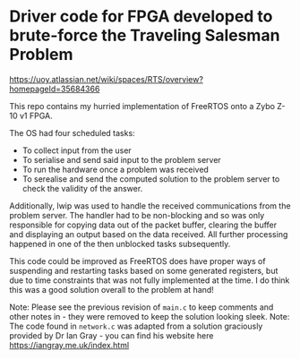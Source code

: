 # Driver code for FPGA developed to brute-force the Traveling Salesman Problem

https://uoy.atlassian.net/wiki/spaces/RTS/overview?homepageId=35684366

This repo contains my hurried implementation of FreeRTOS onto a Zybo Z-10 v1 FPGA.

The OS had four scheduled tasks:
* To collect input from the user
* To serialise and send said input to the problem server
* To run the hardware once a problem was received
* To serealise and send the computed solution to the problem server to check the validity of the answer.

Additionally, lwip was used to handle the received communications from the problem server. 
The handler had to be non-blocking and so was only responsible for copying data out of the packet buffer, clearing the buffer and displaying an output based on the data received. 
All further processing happened in one of the then unblocked tasks subsequently. 

This code could be improved as FreeRTOS does have proper ways of suspending and restarting tasks based on some generated registers, but due to time constraints that was not fully implemented at the time. 
I do think this was a good solution overall to the problem at hand!

Note: Please see the previous revision of `main.c` to keep comments and other notes in - they were removed to keep the solution looking sleek. 
Note: The code found in `network.c` was adapted from a solution graciously provided by Dr Ian Gray - you can find his website here https://iangray.me.uk/index.html
